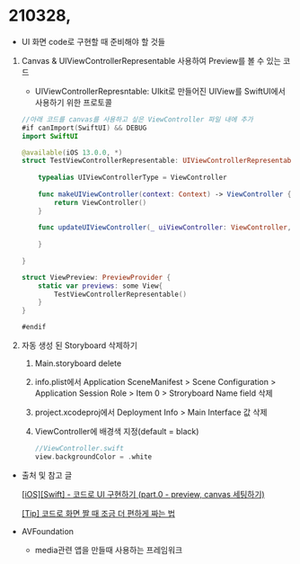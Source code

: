 # 210328,

- UI 화면 code로 구현할 때 준비해야 할 것들
1. Canvas & UIViewControllerRepresentable 사용하여 Preview를 볼 수 있는 코드
    - UIViewControllerRepresntable: UIkit로 만들어진 UIView를 SwiftUI에서 사용하기 위한 프로토콜

    ```swift
    //아래 코드를 canvas를 사용하고 싶은 ViewController 파일 내에 추가
    #if canImport(SwiftUI) && DEBUG
    import SwiftUI

    @available(iOS 13.0.0, *)
    struct TestViewControllerRepresentable: UIViewControllerRepresentable {
        
        typealias UIViewControllerType = ViewController
        
        func makeUIViewController(context: Context) -> ViewController {
            return ViewController()
        }
        
        func updateUIViewController(_ uiViewController: ViewController, context: Context) {
            
        }
        
    }

    struct ViewPreview: PreviewProvider {
        static var previews: some View{
            TestViewControllerRepresentable()
        }
    }

    #endif

    ```

2. 자동 생성 된 Storyboard 삭제하기
    1. Main.storyboard delete
    2. info.plist에서 Application SceneManifest > Scene Configuration > Application Session Role > Item 0 > Stroryboard Name field 삭제
    3. project.xcodeproj에서 Deployment Info > Main Interface 값 삭제
    4. ViewController에 배경색 지정(default = black)

        ```swift
        //ViewController.swift
        view.backgroundColor = .white
        ```

- 출처 및 참고 글

    [[iOS][Swift] - 코드로 UI 구현하기 (part.0 - preview, canvas 세팅하기)](https://velog.io/@lina0322/iOSSwift-코드만-UI-구현하기-part.0-preview-canvas-세팅하기)

    [[Tip] 코드로 화면 짤 때 조금 더 편하게 짜는 법](https://milyo-codingstories.tistory.com/70)

- AVFoundation
    - media관련 앱을 만들때 사용하는 프레임워크
